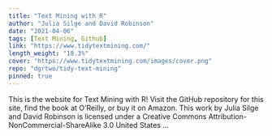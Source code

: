 ```yaml
---
title: "Text Mining with R"
author: "Julia Silge and David Robinson"
date: "2021-04-06"
tags: [Text Mining, Github]
link: "https://www.tidytextmining.com/"
length_weight: "18.3%"
cover: "https://www.tidytextmining.com/images/cover.png"
repo: "dgrtwo/tidy-text-mining"
pinned: true
---
```


This is the website for Text Mining with R! Visit the GitHub repository for this site, find the book at O’Reilly, or buy it on Amazon. This work by Julia Silge and David Robinson is licensed under a Creative Commons Attribution-NonCommercial-ShareAlike 3.0 United States ...
